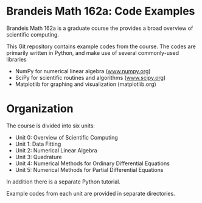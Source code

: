 Brandeis Math 162a: Code Examples
=======================================
Brandeis Math 162a is a graduate course the provides a broad overview of scientific computing.

This Git repository contains example codes from the course. The codes are
primarily written in Python, and make use of several commonly-used libraries

- NumPy for numerical linear algebra (www.numpy.org)
- SciPy for scientific routines and algorithms (www.scipy.org)
- Matplotlib for graphing and visualization (matplotlib.org)

Organization
============
The course is divided into six units:

- Unit 0: Overview of Scientific Computing
- Unit 1: Data Fitting
- Unit 2: Numerical Linear Algebra
- Unit 3: Quadrature
- Unit 4: Numerical Methods for Ordinary Differential Equations
- Unit 5: Numerical Methods for Partial Differential Equations

In addition there is a separate Python tutorial.

Example codes from each unit are provided in separate directories.
